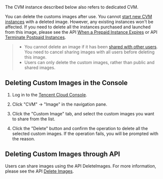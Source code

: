 The CVM instance described below also refers to dedicated CVM.

You can delete the customs images after use. You cannot [start new CVM instances](/doc/product/213/4855) with a deleted image. However, any existing instances won't be affected. If you need to delete all the instances purchased and launched from this image, please see the API [When a Prepaid Instance Expires](/doc/product/213/4931) or API [Terminate Postpaid Instances](/doc/product/213/4930).

> - You cannot delete an image if it has been [shared with other users](/doc/product/213/4944). You need to cancel sharing images with all users before deleting this image.
> - Users can only delete the custom images, rather than public and shared images.

## Deleting Custom Images in the Console

1) Log in to the [Tencent Cloud Console](https://console.qcloud.com).

2) Click "CVM" -> "Image" in the navigation pane.

3) Click the "Custom Image" tab, and select the custom images you want to share from the list.

4) Click the "Delete" button and confirm the operation to delete all the selected custom images. If the operation fails, you will be prompted with the reason.

## Deleting Custom Images through API
Users can share images using the API DeleteImages. For more information, please see the API [Delete Images](https://www.qcloud.com/doc/api/229/1274).
